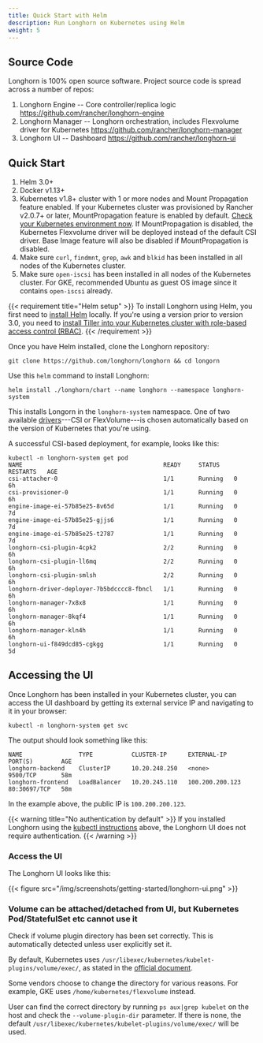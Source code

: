 ```yaml
---
title: Quick Start with Helm
description: Run Longhorn on Kubernetes using Helm
weight: 5
---
```


## Source Code

Longhorn is 100% open source software. Project source code is spread across a number of repos:

1. Longhorn Engine -- Core controller/replica logic https://github.com/rancher/longhorn-engine
2. Longhorn Manager -- Longhorn orchestration, includes Flexvolume driver for Kubernetes https://github.com/rancher/longhorn-manager
3. Longhorn UI -- Dashboard https://github.com/rancher/longhorn-ui

## Quick Start

1. Helm 3.0+
2. Docker v1.13+
3. Kubernetes v1.8+ cluster with 1 or more nodes and Mount Propagation feature enabled. If your Kubernetes cluster was provisioned by Rancher v2.0.7+ or later, MountPropagation feature is enabled by default. [Check your Kubernetes environment now](https://github.com/rancher/longhorn#environment-check-script). If MountPropagation is disabled, the Kubernetes Flexvolume driver will be deployed instead of the default CSI driver. Base Image feature will also be disabled if MountPropagation is disabled.
4. Make sure `curl`, `findmnt`, `grep`, `awk` and `blkid` has been installed in all nodes of the Kubernetes cluster.
5. Make sure `open-iscsi` has been installed in all nodes of the Kubernetes cluster. For GKE, recommended Ubuntu as guest OS image since it contains `open-iscsi` already.

{{< requirement title="Helm setup" >}}
To install Longhorn using Helm, you first need to [install Helm](https://helm.sh/docs/intro/install/) locally. If you're using a version prior to version 3.0, you need to [install Tiller into your Kubernetes cluster with role-based access control (RBAC)](https://v2.helm.sh/docs/using_helm/#tiller-namespaces-and-rbac).
{{< /requirement >}}

Once you have Helm installed, clone the Longhorn repository:

```shell
git clone https://github.com/longhorn/longhorn && cd longorn
```

Use this `helm` command to install Longhorn:

```shell
helm install ./longhorn/chart --name longhorn --namespace longhorn-system
```

This installs Longorn in the `longhorn-system` namespace. One of two available [drivers](../../architecture/driver)---CSI or FlexVolume---is chosen automatically based on the version of Kubernetes that you're using.

A successful CSI-based deployment, for example, looks like this:

```shell
kubectl -n longhorn-system get pod
NAME                                        READY     STATUS    RESTARTS   AGE
csi-attacher-0                              1/1       Running   0          6h
csi-provisioner-0                           1/1       Running   0          6h
engine-image-ei-57b85e25-8v65d              1/1       Running   0          7d
engine-image-ei-57b85e25-gjjs6              1/1       Running   0          7d
engine-image-ei-57b85e25-t2787              1/1       Running   0          7d
longhorn-csi-plugin-4cpk2                   2/2       Running   0          6h
longhorn-csi-plugin-ll6mq                   2/2       Running   0          6h
longhorn-csi-plugin-smlsh                   2/2       Running   0          6h
longhorn-driver-deployer-7b5bdcccc8-fbncl   1/1       Running   0          6h
longhorn-manager-7x8x8                      1/1       Running   0          6h
longhorn-manager-8kqf4                      1/1       Running   0          6h
longhorn-manager-kln4h                      1/1       Running   0          6h
longhorn-ui-f849dcd85-cgkgg                 1/1       Running   0          5d
```

## Accessing the UI

Once Longhorn has been installed in your Kubernetes cluster, you can access the UI dashboard by getting its external service IP and navigating to it in your browser:

```shell
kubectl -n longhorn-system get svc
```

The output should look something like this:

```shell
NAME                TYPE           CLUSTER-IP      EXTERNAL-IP      PORT(S)        AGE
longhorn-backend    ClusterIP      10.20.248.250   <none>           9500/TCP       58m
longhorn-frontend   LoadBalancer   10.20.245.110   100.200.200.123  80:30697/TCP   58m
```

In the example above, the public IP is `100.200.200.123`.

{{< warning title="No authentication by default" >}}
If you installed Longhorn using the [kubectl instructions](../../install/install-with-kubectl) above, the Longhorn UI does not require authentication.
{{< /warning >}}

### Access the UI

The Longhorn UI looks like this:

{{< figure src="/img/screenshots/getting-started/longhorn-ui.png" >}}

### Volume can be attached/detached from UI, but Kubernetes Pod/StatefulSet etc cannot use it

Check if volume plugin directory has been set correctly. This is automatically detected unless user explicitly set it.

By default, Kubernetes uses `/usr/libexec/kubernetes/kubelet-plugins/volume/exec/`, as stated in the [official document](https://github.com/kubernetes/community/blob/master/contributors/devel/flexvolume.md#prerequisites).

Some vendors choose to change the directory for various reasons. For example, GKE uses `/home/kubernetes/flexvolume` instead.

User can find the correct directory by running `ps aux|grep kubelet` on the host and check the `--volume-plugin-dir` parameter. If there is none, the default `/usr/libexec/kubernetes/kubelet-plugins/volume/exec/` will be used.
